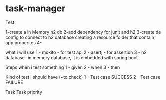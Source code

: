 # task-manager


Test

1-create a in Memory h2 db
2-add dependency for junit and h2
3-create de config to connect to h2 database creating a resource folder that contain app.properites
4-


what i will use
1 - mokito - for test api
2 - asertj - for assertion
3 - h2 database -in memory database, it is embedded with spring boot

Steps when i test something
1 - given
2 - when
3 - then

Kind of test i should have (~to check)
1 - Test case SUCCESS
2 - Test case FAILURE




Task
Task priority
